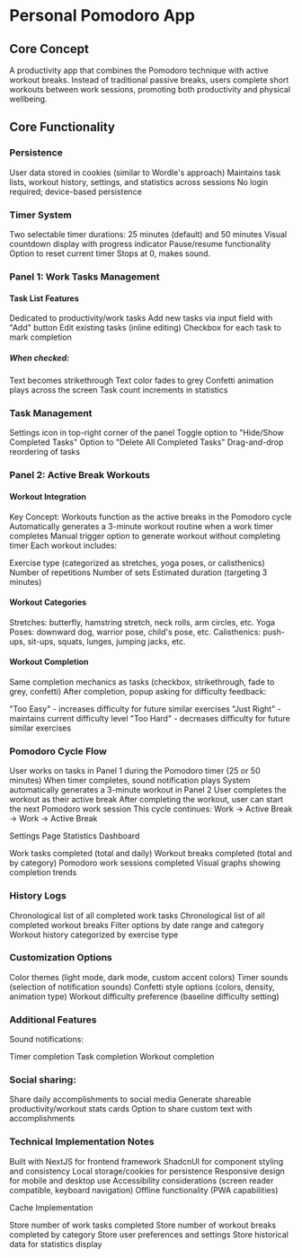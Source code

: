 # Personal Pomodoro App
## Core Concept

A productivity app that combines the Pomodoro technique with active workout breaks. Instead of traditional passive breaks, users complete short workouts between work sessions, promoting both productivity and physical wellbeing.

## Core Functionality

### Persistence

User data stored in cookies (similar to Wordle's approach)
Maintains task lists, workout history, settings, and statistics across sessions
No login required; device-based persistence

### Timer System

Two selectable timer durations: 25 minutes (default) and 50 minutes
Visual countdown display with progress indicator
Pause/resume functionality
Option to reset current timer
Stops at 0, makes sound.

### Panel 1: Work Tasks Management

#### Task List Features

Dedicated to productivity/work tasks
Add new tasks via input field with "Add" button
Edit existing tasks (inline editing)
Checkbox for each task to mark completion

##### When checked:

Text becomes strikethrough
Text color fades to grey
Confetti animation plays across the screen
Task count increments in statistics



### Task Management

Settings icon in top-right corner of the panel
Toggle option to "Hide/Show Completed Tasks"
Option to "Delete All Completed Tasks"
Drag-and-drop reordering of tasks

### Panel 2: Active Break Workouts

#### Workout Integration

Key Concept: Workouts function as the active breaks in the Pomodoro cycle
Automatically generates a 3-minute workout routine when a work timer completes
Manual trigger option to generate workout without completing timer
Each workout includes:

Exercise type (categorized as stretches, yoga poses, or calisthenics)
Number of repetitions
Number of sets
Estimated duration (targeting 3 minutes)



#### Workout Categories

Stretches: butterfly, hamstring stretch, neck rolls, arm circles, etc.
Yoga Poses: downward dog, warrior pose, child's pose, etc.
Calisthenics: push-ups, sit-ups, squats, lunges, jumping jacks, etc.

#### Workout Completion

Same completion mechanics as tasks (checkbox, strikethrough, fade to grey, confetti)
After completion, popup asking for difficulty feedback:

"Too Easy" - increases difficulty for future similar exercises
"Just Right" - maintains current difficulty level
"Too Hard" - decreases difficulty for future similar exercises



### Pomodoro Cycle Flow

User works on tasks in Panel 1 during the Pomodoro timer (25 or 50 minutes)
When timer completes, sound notification plays
System automatically generates a 3-minute workout in Panel 2
User completes the workout as their active break
After completing the workout, user can start the next Pomodoro work session
This cycle continues: Work → Active Break → Work → Active Break

Settings Page
Statistics Dashboard

Work tasks completed (total and daily)
Workout breaks completed (total and by category)
Pomodoro work sessions completed
Visual graphs showing completion trends

### History Logs

Chronological list of all completed work tasks
Chronological list of all completed workout breaks
Filter options by date range and category
Workout history categorized by exercise type

### Customization Options

Color themes (light mode, dark mode, custom accent colors)
Timer sounds (selection of notification sounds)
Confetti style options (colors, density, animation type)
Workout difficulty preference (baseline difficulty setting)

### Additional Features

Sound notifications:

Timer completion
Task completion
Workout completion


### Social sharing:

Share daily accomplishments to social media
Generate shareable productivity/workout stats cards
Option to share custom text with accomplishments



### Technical Implementation Notes

Built with NextJS for frontend framework
ShadcnUI for component styling and consistency
Local storage/cookies for persistence
Responsive design for mobile and desktop use
Accessibility considerations (screen reader compatible, keyboard navigation)
Offline functionality (PWA capabilities)

Cache Implementation

Store number of work tasks completed
Store number of workout breaks completed by category
Store user preferences and settings
Store historical data for statistics display
